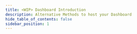 ```yaml
---
title: <WIP> Dashboard Introduction
description: Alternative Methods to host your Dashboard
hide_table_of_contents: false
sidebar_position: 1
---
```

